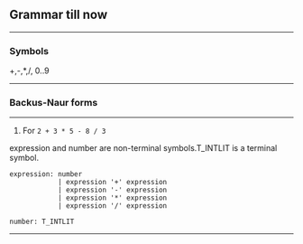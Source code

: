 ## Grammar till now
----------------------------------------------------------------------------------
### Symbols
+,-,*,/, 0..9


----------------------------------------------------------------------------------

### Backus-Naur forms
----------------------------------------------------------------------------------

1. For `2 + 3 * 5 - 8 / 3`

expression and number are non-terminal symbols.T_INTLIT is a terminal symbol.
```
expression: number 
            | expression '+' expression
            | expression '-' expression
            | expression '*' expression
            | expression '/' expression

number: T_INTLIT
```
----------------------------------------------------------------------------------
<!-- 2 * 3 + 4 * 5 -->